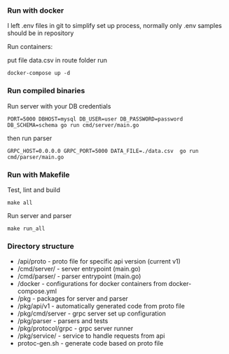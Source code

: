 ### Run with docker

I left .env files in git to simplify set up process, normally only .env samples should be in repository

Run containers:

put file data.csv in route folder
run

`
docker-compose up -d
`

### Run compiled binaries

Run server with your DB credentials

`
PORT=5000 DBHOST=mysql DB_USER=user DB_PASSWORD=password DB_SCHEMA=schema go run cmd/server/main.go
`

then run parser

`
 GRPC_HOST=0.0.0.0 GRPC_PORT=5000 DATA_FILE=./data.csv  go run cmd/parser/main.go
`

### Run with Makefile

Test, lint and build

`
make all
`

Run server and parser

`
 make run_all
`

### Directory structure

* /api/proto - proto file for specific api version (current v1)
* /cmd/server/ - server entrypoint (main.go)
* /cmd/parser/ - parser entrypoint (main.go)
* /docker - configurations for docker containers from docker-compose.yml
* /pkg - packages for server and parser
* /pkg/api/v1 - automatically generated code from proto file
* /pkg/cmd/server - grpc server set up configuration
* /pkg/parser - parsers and tests
* /pkg/protocol/grpc - grpc server runner
* /pkg/service/ - service to handle requests from api
* protoc-gen.sh - generate code based on proto file
